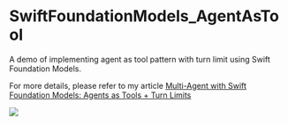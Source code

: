 # SwiftFoundationModels_AgentAsTool

A demo of implementing agent as tool pattern with turn limit using Swift Foundation Models.

For more details, please refer to my article [Multi-Agent with Swift Foundation Models: Agents as Tools + Turn Limits]()

![](./demo.gif)

